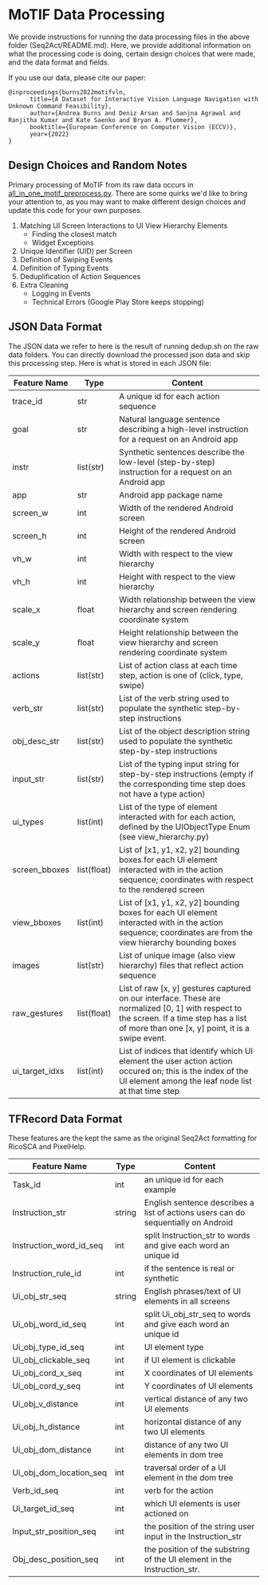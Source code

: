 # MoTIF Data Processing

We provide instructions for running the data processing files in the above folder (Seq2Act/README.md). Here, we provide additional information on what the processing code is doing, certain design choices that were made, and the data format and fields.

If you use our data, please cite our paper:
```
@inproceedings{burns2022motifvln,
      title={A Dataset for Interactive Vision Language Navigation with Unknown Command Feasibility}, 
      author={Andrea Burns and Deniz Arsan and Sanjna Agrawal and Ranjitha Kumar and Kate Saenko and Bryan A. Plummer},
      booktitle={European Conference on Computer Vision (ECCV)},
      year={2022}
}
```

## Design Choices and Random Notes

Primary processing of MoTIF from its raw data occurs in [all_in_one_motif_preprocess.py](https://github.com/aburns4/MoTIF/blob/main/task_automation/seq2act/motif_data_generation/all_in_one_motif_preprocess.py). There are some quirks we'd like to bring your attention to, as you may want to make different design choices and update this code for your own purposes.

1. Matching UI Screen Interactions to UI View Hierarchy Elements
   - Finding the closest match
   - Widget Exceptions
2. Unique Identifier (UID) per Screen
3. Definition of Swiping Events
4. Definition of Typing Events
5. Deduplification of Action Sequences
6. Extra Cleaning
   - Logging in Events
   - Technical Errors (Google Play Store keeps stopping)

## JSON Data Format
The JSON data we refer to here is the result of running dedup.sh on the raw data folders. You can directly download the processed json data and skip this processing step. Here is what is stored in each JSON file:

| Feature Name            | Type         | Content                                  |
| ----------------------- | ------------ | ---------------------------------------- |
| trace_id                |  str         | A unique id for each action sequence     |
| goal                    |  str         | Natural language sentence describing a high-level instruction for a request on an Android app |
| instr                   | list(str)    | Synthetic sentences describe the low-level (step-by-step) instruction for a request on an Android app |
| app                     | str          | Android app package name                 |
| screen_w                | int          | Width of the rendered Android screen     | 
| screen_h                | int          | Height of the rendered Android screen    |
| vh_w                    | int          | Width with respect to the view hierarchy |
| vh_h                    | int          | Height with respect to the view hierarchy|
| scale_x                 | float        | Width relationship between the view hierarchy and screen rendering coordinate system |
| scale_y                 | float        | Height relationship between the view hierarchy and screen rendering coordinate system |
| actions                 | list(str)    | List of action class at each time step, action is one of (click, type, swipe) |
| verb_str                | list(str)    | List of the verb string used to populate the synthetic step-by-step instructions |
| obj_desc_str            | list(str)    | List of the object description string used to populate the synthetic step-by-step instructions |
| input_str               | list(str)    | List of the typing input string for step-by-step instructions (empty if the corresponding time step does not have a type action)|
| ui_types                | list(int)    | List of the type of element interacted with for each action, defined by the UIObjectType Enum (see view_hierarchy.py) |
| screen_bboxes           | list(float)  | List of [x1, y1, x2, y2] bounding boxes for each UI element interacted with in the action sequence; coordinates with respect to the rendered screen   |
| view_bboxes             | list(int)    | List of [x1, y1, x2, y2] bounding boxes for each UI element interacted with in the action sequence; coordinates are from the view hierarchy bounding boxes |
| images                  | list(str)    | List of unique image (also view hierarchy) files that reflect action sequence |
| raw_gestures            | list(float)  | List of raw [x, y] gestures captured on our interface. These are normalized [0, 1] with respect to the screen. If a time step has a list of more than one [x, y] point, it is a swipe event. |
| ui_target_idxs          | list(int)    | List of indices that identify which UI element the user action action occured on; this is the index of the UI element among the leaf node list at that time step |


## TFRecord Data Format
These features are the kept the same as the original Seq2Act formatting for RicoSCA and PixelHelp.

| Feature Name            | Type   | Content                                  |
| ----------------------- | ------ | ---------------------------------------- |
| Task_id                 | int    | an unique id for each example            |
| Instruction_str         | string | English sentence describes a list of actions users can do sequentially on Android |
| Instruction_word_id_seq | int    | split Instruction_str to words and give each word an unique id |
| Instruction_rule_id     | int    | if the sentence is real or synthetic     |
| Ui_obj_str_seq          | string | English phrases/text of UI elements in all screens | 
| Ui_obj_word_id_seq      | int    | split Ui_obj_str_seq to words and give each word an unique id |
| Ui_obj_type_id_seq      | int    | UI element type                          |
| Ui_obj_clickable_seq    | int    | if UI element is clickable               |
| Ui_obj_cord_x_seq       | int    | X coordinates of UI elements             |
| Ui_obj_cord_y_seq       | int    | Y coordinates of UI elements             |
| Ui_obj_v_distance       | int    | vertical distance of any two UI elements |
| Ui_obj_h_distance       | int    | horizontal distance of any two UI elements |
| Ui_obj_dom_distance     | int    | distance of any two UI elements in dom tree |
| Ui_obj_dom_location_seq | int    | traversal order of a UI element in the dom tree |
| Verb_id_seq             | int    | verb for the action |
| Ui_target_id_seq        | int    | which UI elements is user actioned on    |
| Input_str_position_seq  | int    | the position of the string user input in the Instruction_str |
| Obj_desc_position_seq   | int    | the position of the substring of the UI element in the Instruction_str. |